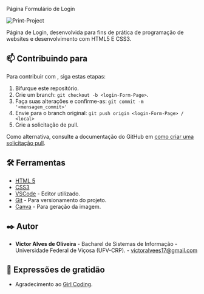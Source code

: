Página Formulário de Login


<img src="https://github.com/VictorOliveira02/Login-Form-Page/blob/main/Print_Project.png" alt="Print-Project">

Página de Login, desenvolvida para fins de prática de programação de websites e desenvolvimento com HTML5 E CSS3.


## 📫 Contribuindo para <login-Form-Page>

Para contribuir com <login-Form-Page>, siga estas etapas:

1. Bifurque este repositório.
2. Crie um branch: `git checkout -b <login-Form-Page>`.
3. Faça suas alterações e confirme-as: `git commit -m '<mensagem_commit>'`
4. Envie para o branch original: `git push origin <login-Form-Page> / <local>`
5. Crie a solicitação de pull.

Como alternativa, consulte a documentação do GitHub em [como criar uma solicitação pull](https://help.github.com/en/github/collaborating-with-issues-and-pull-requests/creating-a-pull-request).

## 🛠️ Ferramentas

* [HTML 5](https://developer.mozilla.org/pt-BR/docs/Web/HTML/HTML5) 
* [CSS3](https://www.w3schools.com/css/) 
* [VSCode](https://code.visualstudio.com/) - Editor utilizado.
* [Git](https://git-scm.com/) - Para versionamento do projeto.
* [Canva](https://www.canva.com/) - Para geração da imagem. 


## ✒️ Autor

* **Victor Alves de Oliveira** - Bacharel de Sistemas de Informação - Universidade Federal de Viçosa (UFV-CRP). - victoralvees17@gmail.com

## 🎁 Expressões de gratidão

* Agradecimento ao [Girl Coding](https://github.com/giovannamoeller). 
